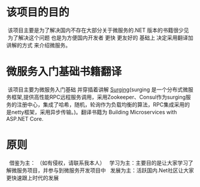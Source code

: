 # 该项目的目的
  该项目主要是为了解决国内不存在大部分关于微服务的.NET 版本的书籍很少见  为了解决这个问题 也是为方便国内开发者 更快 更友好的 基础上 决定采用翻译加讲解的方式 来介绍微服务。
# 微服务入门基础书籍翻译 
  该项目主要为微服务入门基础 并穿插着讲解 [Surging](https://github.com/dotnetcore/surging)(surging 是一个分布式微服务框架,提供高性能RPC远程服务调用，采用Zookeeper、Consul作为surging服务的注册中心，集成了哈希，随机，轮询作为负载均衡的算法，RPC集成采用的是netty框架，采用异步传输。)。翻译书籍为 Building Microservices with ASP.NET Core.
# 原则
   借鉴为主： （如有侵权，请联系我本人）
   学习为主：主要目的是让大家学习了解微服务项目，并参与到微服务开发项目中
   发展为主：活跃国内.Net社区让大家更快速跟上时代的发展
   
   
  
